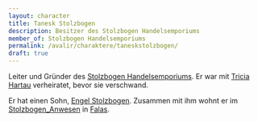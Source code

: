 ```yaml
---
layout: character
title: Tanesk Stolzbogen
description: Besitzer des Stolzbogen Handelsemporiums
member_of: Stolzbogen Handelsemporiums
permalink: /avalir/charaktere/taneskstolzbogen/
draft: true
---
```

Leiter und Gründer des [Stolzbogen Handelsemporiums](../organizations/stolzbogenhandelsemporium.md). Er war mit [Tricia Hartau](triciahartau.md) verheiratet, bevor sie verschwand.  

Er hat einen Sohn, [Engel Stolzbogen](,./engelstolzbogen.md). Zusammen mit ihm wohnt er im [Stolzbogen_Anwesen](../locations/stolzbogenanwesen.md) in [Falas](../locations/falas.md).